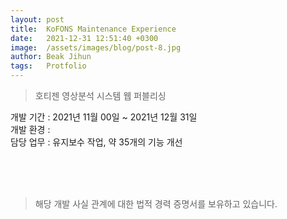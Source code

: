 ```yaml
---
layout: post
title:  KoFONS Maintenance Experience
date:   2021-12-31 12:51:40 +0300
image:  /assets/images/blog/post-8.jpg
author: Beak Jihun
tags:   Protfolio
---
```


> 호티젠 영상분석 시스템 웹 퍼블리싱

개발 기간 : 2021년 11월 00일 ~ 2021년 12월 31일 <br/>
개발 환경 :  <br/>
담당 업무 : 유지보수 작업, 약 35개의 기능 개선  
<!-- 참조 링크 : <http://cihe.skku.edu/> -->
<br/>  
<br/>  
<br/>

> 해당 개발 사실 관계에 대한 법적 경력 증명서를 보유하고 있습니다.

